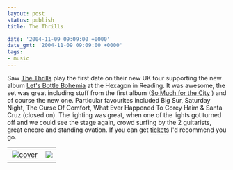 ```yaml
---
layout: post
status: publish
title: The Thrills

date: '2004-11-09 09:09:00 +0000'
date_gmt: '2004-11-09 09:09:00 +0000'
tags:
- music
---
```

Saw <a href="http://www.thethrills.com">The Thrills</a> play the first date on their new UK tour supporting the new album <a HREF="http://www.amazon.co.uk/exec/obidos/ASIN/B0002JKPOU/officehumour-21">Let's Bottle Bohemia</a>
 at the Hexagon in Reading.
It was awesome, the set was great including stuff from the first album (<a HREF="http://www.amazon.co.uk/exec/obidos/ASIN/B00009AQM9/officehumour-21">So Much for the City</a>
) and of course the new one. Particular favourites included Big Sur, Saturday Night, The Curse Of Comfort, What Ever Happened To Corey Haim & Santa Cruz (closed on).
The lighting was great, when one of the lights got turned off and we could see the stage again, crowd surfing by the 2 guitarists, great encore and standing ovation. If you can get <a href="http://www.ticketmaster.co.uk/cgi/asp_events/searchresults.asp?criteria=event&searchstring=thrills&affiliate=">tickets</a> I'd recommend you go.

<table>
<tr>
<td><a HREF="http://www.amazon.co.uk/exec/obidos/ASIN/B00009AQM9/officehumour-21"><img SRC="https://images-eu.ssl-images-amazon.com/images/P/B00009AQM9.02.MZZZZZZZ.jpg" border="0" alt="cover" hspace="3" vspace="3"/></a>
</td>
<td><a HREF="http://www.amazon.co.uk/exec/obidos/ASIN/B0002JKPOU/officehumour-21"><img src="https://images-eu.ssl-images-amazon.com/images/P/B0002JKPOU.02.MZZZZZZZ" border=0 /></a></td></tr></table>
